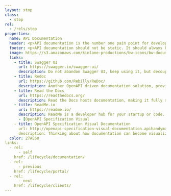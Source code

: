 ```yaml
---
layout: stop
class:
  - stop
rel:
  - /rels/stop  
properties:
  name: API Documentation
  header: <p>API documentation is the number one pain point for developers trying to understand what is going on with an API, as they work to get up and running consuming the resources they possess. From many discussions I've had with API providers it is also a pretty big pain point for many API developers when it comes to trying to keep up to date, and delivering value to consumers. Thankfully API documentation has been being driven by API definitions like OpenAPI for a while, helping keep things up date and in sync with changes going on behind the scenes. The challenge for many groups who are only doing OpenAPI to produce documentation, is that if the OpenAPI isn't used across the API life cycle, it will often become forgotten, recreating that timeless challenge with API documentation.</p><p>Thankfully in the last year or so I'm beginning to see more API documentation solutions emerge getting us beyond the Swagger UI age of docs. Don't get me wrong, I'm thankful for what Swagger UI has done, but the I'm finding it to be very difficult to get people beyond the idea that OpenAPI (fka Swagger) isn't the same thing as Swagger UI, and that the only reason you generate API definitions is to get documentation. There are a number of API documentation solutions to choose from in 2018, but Swagger UI still remains a viable choice for making sure your APIs are properly documented for your consumers.</p>
  footer: <p>API documentation should not be static. It should always be driven from OpenAPI, JSON Schema, and other pipeline artifacts. Documentation should be part of the CI/CD build process, and published as part of an API portal life cycle as mentioned above. API documentation should exist for ALL APIs that are deployed within an organization, and used to drive conversations across development as well as business groups--making sure the details of API design are always in as plain language as possible.</p><p>I added the visual documentation as a link because I'm beginning to see hints of API documentation move beyond the static, and even dynamic realm, and becoming something more visual. It is an area I'm investing in with my subway map work, trying to develop a consistent and familiar way to document complex systems and infrastructure. Documentation doesn't have to be a chore, and when done right it can make a developers day brighter, and help them go from learning to integration with minimal friction. Take the time to invest in this stop along your API life cycle, as it will help both you, and your consumers make sense of the resources you are producing.</p>      
  image: https://s3.amazonaws.com/kinlane-productions/bw-icons/bw-documentation-interactive.png
  links:
    - title: Swagger UI
      url: https://swagger.io/swagger-ui/
      description: Do not abandon Swagger UI, keep using it, but decouple it from existing code generation practices.
    - title: Redoc
      url: https://github.com/Rebilly/ReDoc/
      description: Another OpenAPI driven documentation solution, providing another look for your docs.
    - title: Read the Docs
      url: https://readthedocs.org/
      description: Read the Docs hosts documentation, making it fully searchable and easy to find. You can import your docs using any major version control system, including Mercurial, Git, Subversion, and Bazaar.
    - title: ReadMe.io
      url: https://readme.io/
      description: ReadMe is a developer hub for your startup or code. It's a completely customizable and collaborative place for documentation, support, key generation and more.
      - [OpenAPI Specification Visual
    - title: OpenAPI Specification Visual Documentation
      url: http://openapi-specification-visual-documentation.apihandyman.io/
      description: Thinking about how documentation can become visualized, not just text and data.      
  color: 27AE60    
links:
  - rel:
      - self
    href: /lifecycle/documentation/
  - rel:
      - previous
    href: /lifecycle/portal/   
  - rel:
      - next
    href: /lifecycle/clients/            
---
```

